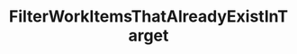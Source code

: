 ---
optionsClassName: FilterWorkItemsThatAlreadyExistInTargetOptions
optionsClassFullName: MigrationTools.Enrichers.FilterWorkItemsThatAlreadyExistInTargetOptions
configurationSamples:
- name: default
  description: 
  code: >-
    {
      "$type": "FilterWorkItemsThatAlreadyExistInTargetOptions",
      "Enabled": true,
      "Query": {
        "$type": "QueryOptions",
        "Query": "SELECT [System.Id], [System.Tags] FROM WorkItems WHERE [System.TeamProject] = @TeamProject AND [System.WorkItemType] NOT IN ('Test Suite', 'Test Plan') ORDER BY [System.ChangedDate] desc",
        "Parameters": null
      }
    }
  sampleFor: MigrationTools.Enrichers.FilterWorkItemsThatAlreadyExistInTargetOptions
description: missng XML code comments
className: FilterWorkItemsThatAlreadyExistInTarget
typeName: ProcessorEnrichers
architecture: v2
options:
- parameterName: Enabled
  type: Boolean
  description: missng XML code comments
  defaultValue: missng XML code comments
- parameterName: Query
  type: QueryOptions
  description: missng XML code comments
  defaultValue: missng XML code comments
- parameterName: RefName
  type: String
  description: missng XML code comments
  defaultValue: missng XML code comments
status: missng XML code comments
processingTarget: missng XML code comments
classFile: /src/MigrationTools/ProcessorEnrichers/WorkItemProcessorEnrichers/FilterWorkItemsThatAlreadyExistInTarget.cs
optionsClassFile: /src/MigrationTools/ProcessorEnrichers/WorkItemProcessorEnrichers/FilterWorkItemsThatAlreadyExistInTargetOptions.cs

redirectFrom: []
layout: reference
toc: true
permalink: /Reference/v2/ProcessorEnrichers/FilterWorkItemsThatAlreadyExistInTarget/
title: FilterWorkItemsThatAlreadyExistInTarget
categories:
- ProcessorEnrichers
- v2
topics:
- topic: notes
  path: ../../../../../docs/Reference/v2/ProcessorEnrichers/FilterWorkItemsThatAlreadyExistInTarget-notes.md
  exists: false
  markdown: ''
- topic: introduction
  path: ../../../../../docs/Reference/v2/ProcessorEnrichers/FilterWorkItemsThatAlreadyExistInTarget-introduction.md
  exists: false
  markdown: ''

---